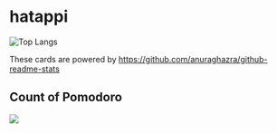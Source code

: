 # hatappi
![Top Langs](https://github-readme-stats.vercel.app/api/top-langs/?username=hatappi&layout=compact)

These cards are powered by https://github.com/anuraghazra/github-readme-stats

## Count of Pomodoro
[![](https://pixe.la/v1/users/hatappi/graphs/gomodoro?transparent=true)](https://pixe.la/v1/users/hatappi/graphs/gomodoro.html?transparent=true)
